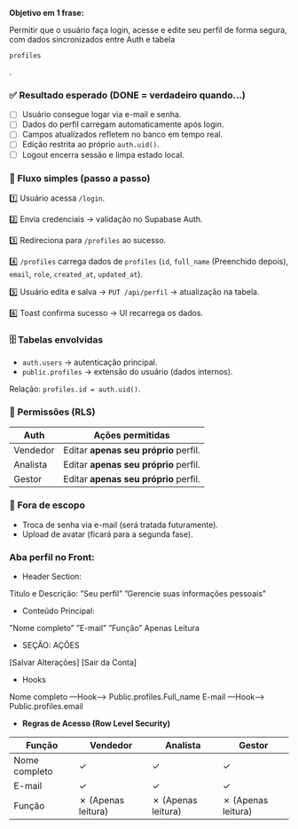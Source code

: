 **Objetivo em 1 frase:**

Permitir que o usuário faça login, acesse e edite seu perfil de forma segura, com dados sincronizados entre Auth e tabela

```
profiles
```

.

### ✅ Resultado esperado (DONE = verdadeiro quando…)

- [ ]  Usuário consegue logar via e-mail e senha.
- [ ]  Dados do perfil carregam automaticamente após login.
- [ ]  Campos atualizados refletem no banco em tempo real.
- [ ]  Edição restrita ao próprio `auth.uid()`.
- [ ]  Logout encerra sessão e limpa estado local.

### 🧭 Fluxo simples (passo a passo)

1️⃣ Usuário acessa `/login`.

2️⃣ Envia credenciais → validação no Supabase Auth.

3️⃣ Redireciona para `/profiles` ao sucesso.

4️⃣ `/profiles` carrega dados de `profiles` (`id`, `full_name` (Preenchido depois), `email`, `role`, `created_at`, `updated_at`).

5️⃣ Usuário edita e salva → `PUT /api/perfil` → atualização na tabela.

6️⃣ Toast confirma sucesso → UI recarrega os dados.

### 🗄️ Tabelas envolvidas

- `auth.users` → autenticação principal.
- `public.profiles` → extensão do usuário (dados internos).

Relação: `profiles.id = auth.uid()`.

### 🔐 Permissões (RLS)

| Auth | Ações permitidas |
| --- | --- |
| Vendedor | Editar **apenas seu próprio** perfil. |
| Analista | Editar **apenas seu próprio** perfil. |
| Gestor | Editar **apenas seu próprio** perfil. |

### 🚫 Fora de escopo

- Troca de senha via e-mail (será tratada futuramente).
- Upload de avatar (ficará para a segunda fase).

### Aba perfil no Front:

- Header Section: 

Titulo e Descrição: 
”Seu perfil”
”Gerencie suas informações pessoais”
- Conteúdo Principal: 

”Nome completo” 
”E-mail” 
”Função” Apenas Leitura
- SEÇÃO: AÇÕES     

[Salvar Alterações] [Sair da Conta]
- Hooks

Nome completo —Hook—> Public.profiles.Full_name
E-mail —Hook—> Public.profiles.email

- **Regras de Acesso (Row Level Security)**

| Função | Vendedor | Analista | Gestor |
| --- | --- | --- | --- |
| Nome completo | ✓ | ✓ | ✓ |
| E-mail | ✓ | ✓ | ✓ |
| Função | ✗ (Apenas leitura) | ✗ (Apenas leitura) | ✗ (Apenas leitura) |

##